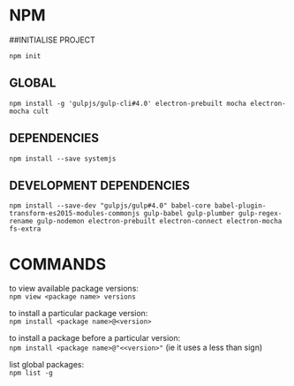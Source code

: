 # NPM

##INITIALISE PROJECT
```
npm init
```

## GLOBAL
```
npm install -g 'gulpjs/gulp-cli#4.0' electron-prebuilt mocha electron-mocha cult
```

## DEPENDENCIES
```
npm install --save systemjs
```

## DEVELOPMENT DEPENDENCIES
```
npm install --save-dev "gulpjs/gulp#4.0" babel-core babel-plugin-transform-es2015-modules-commonjs gulp-babel gulp-plumber gulp-regex-rename gulp-nodemon electron-prebuilt electron-connect electron-mocha fs-extra
```

# COMMANDS
to view available package versions:  
`npm view <package name> versions`

to install a particular package version:  
`npm install <package name>@<version>`

to install a package before a particular version:  
`npm install <package name>@"<<version>"` (ie it uses a less than sign)

list global packages:  
`npm list -g`
